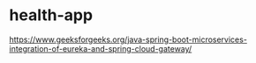 # health-app
https://www.geeksforgeeks.org/java-spring-boot-microservices-integration-of-eureka-and-spring-cloud-gateway/
